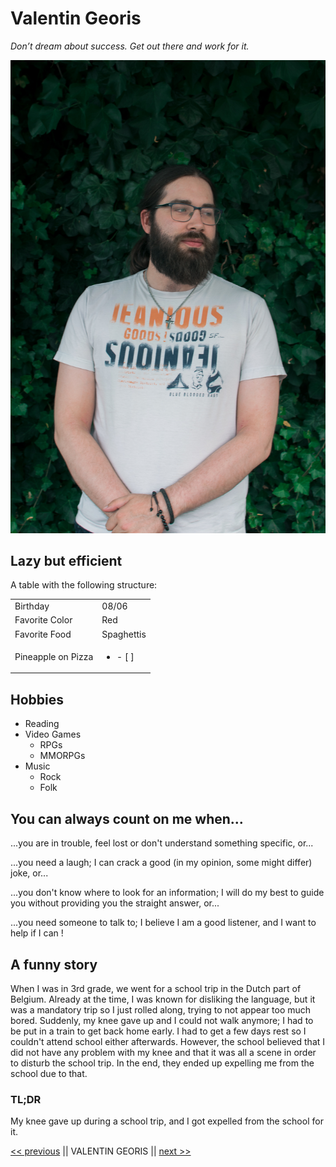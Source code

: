 # Valentin Georis

*Don’t dream about success. Get out there and work for it.*

![Picture of good ol' me](Picture.jpg)

## Lazy but efficient

A table with the following structure:

|                    |                          |
|--------------------|--------------------------|
| Birthday           | 08/06                    |
| Favorite Color     | Red                      |
| Favorite Food      | Spaghettis               |
| Pineapple on Pizza | <ul><li>- [ ] </li></ul> |


## Hobbies

- Reading
- Video Games
    - RPGs
    - MMORPGs
- Music
    - Rock
    - Folk

## You can always count on me when...

...you are in trouble, feel lost or don't understand something specific, or...

...you need a laugh; I can crack a good (in my opinion, some might differ) joke, or...

...you don't know where to look for an information; I will do my best to guide you without providing you the straight answer, or...

...you need someone to talk to; I believe I am a good listener, and I want to help if I can !

## A funny story

When I was in 3rd grade, we went for a school trip in the Dutch part of Belgium. Already at the time, I was known for disliking the language, but it was a mandatory trip so I just rolled along, trying to not appear too much bored. Suddenly, my knee gave up and I could not walk anymore; I had to be put in a train to get back home early. I had to get a few days rest so I couldn't attend school either afterwards. 
However, the school believed that I did not have any problem with my knee and that it was all a scene in order to disturb the school trip. In the end, they ended up expelling me from the school due to that.

### TL;DR

My knee gave up during a school trip, and I got expelled from the school for it.


[<< previous](https://github.com/TanguyC0/markdown-challenge) || VALENTIN GEORIS || [next >>](https://github.com/Vittoria-P/markdown-challenge)